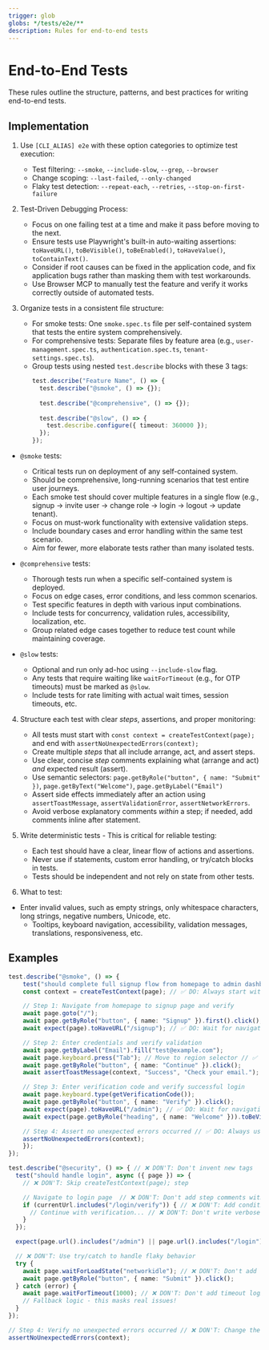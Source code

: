 ```yaml
---
trigger: glob
globs: */tests/e2e/**
description: Rules for end-to-end tests
---
```


# End-to-End Tests

These rules outline the structure, patterns, and best practices for writing end-to-end tests.

## Implementation

1. Use `[CLI_ALIAS] e2e` with these option categories to optimize test execution:
   - Test filtering: `--smoke`, `--include-slow`, `--grep`, `--browser`
   - Change scoping: `--last-failed`, `--only-changed`
   - Flaky test detection: `--repeat-each`, `--retries`, `--stop-on-first-failure`

2. Test-Driven Debugging Process:
   - Focus on one failing test at a time and make it pass before moving to the next.
   - Ensure tests use Playwright's built-in auto-waiting assertions: `toHaveURL()`, `toBeVisible()`, `toBeEnabled()`, `toHaveValue()`, `toContainText()`.
   - Consider if root causes can be fixed in the application code, and fix application bugs rather than masking them with test workarounds.
   - Use Browser MCP to manually test the feature and verify it works correctly outside of automated tests.

3. Organize tests in a consistent file structure:
   - For smoke tests: One `smoke.spec.ts` file per self-contained system that tests the entire system comprehensively.
   - For comprehensive tests: Separate files by feature area (e.g., `user-management.spec.ts`, `authentication.spec.ts`, `tenant-settings.spec.ts`).
   - Group tests using nested `test.describe` blocks with these 3 tags:
     ```typescript
     test.describe("Feature Name", () => {
       test.describe("@smoke", () => {});
       
       test.describe("@comprehensive", () => {});
       
       test.describe("@slow", () => {
         test.describe.configure({ timeout: 360000 });
       });
     });
     ```
  - `@smoke` tests:
    - Critical tests run on deployment of any self-contained system.
    - Should be comprehensive, long-running scenarios that test entire user journeys.
    - Each smoke test should cover multiple features in a single flow (e.g., signup → invite user → change role → login → logout → update tenant).
    - Focus on must-work functionality with extensive validation steps.
    - Include boundary cases and error handling within the same test scenario.
    - Aim for fewer, more elaborate tests rather than many isolated tests.

  - `@comprehensive` tests:
    - Thorough tests run when a specific self-contained system is deployed.
    - Focus on edge cases, error conditions, and less common scenarios.
    - Test specific features in depth with various input combinations.
    - Include tests for concurrency, validation rules, accessibility, localization, etc.
    - Group related edge cases together to reduce test count while maintaining coverage.

  - `@slow` tests:
    - Optional and run only ad-hoc using `--include-slow` flag.
    - Any tests that require waiting like `waitForTimeout` (e.g., for OTP timeouts) must be marked as `@slow`.
    - Include tests for rate limiting with actual wait times, session timeouts, etc.

4. Structure each test with clear *steps*, assertions, and proper monitoring:
   - All tests must start with `const context = createTestContext(page);` and end with `assertNoUnexpectedErrors(context);`
   - Create multiple *steps* that all include arrange, act, and assert steps.
   - Use clear, concise *step* comments explaining what (arrange and act) *and* expected result (assert).
   - Use semantic selectors: `page.getByRole("button", { name: "Submit" })`, `page.getByText("Welcome")`, `page.getByLabel("Email")`
   - Assert side effects immediately after an action using `assertToastMessage`, `assertValidationError`, `assertNetworkErrors`.
   - Avoid verbose explanatory comments *within* a step; if needed, add comments inline after statement.

5. Write deterministic tests - This is critical for reliable testing:
   - Each test should have a clear, linear flow of actions and assertions.
   - Never use if statements, custom error handling, or try/catch blocks in tests.
   - Tests should be independent and not rely on state from other tests.

6. What to test:
- Enter invalid values, such as empty strings, only whitespace characters, long strings, negative numbers, Unicode, etc.
   - Tooltips, keyboard navigation, accessibility, validation messages, translations, responsiveness, etc.

## Examples

```typescript
test.describe("@smoke", () => {
    test("should complete full signup flow from homepage to admin dashboard", async ({ page }) => {
    const context = createTestContext(page); // ✅ DO: Always start with this

    // Step 1: Navigate from homepage to signup page and verify
    await page.goto("/");
    await page.getByRole("button", { name: "Signup" }).first().click();
    await expect(page).toHaveURL("/signup"); // ✅ DO: Wait for navigation before proceeding

    // Step 2: Enter credentials and verify validation
    await page.getByLabel("Email").fill("test@example.com");
    await page.keyboard.press("Tab"); // Move to region selector // ✅ DO: Add comments inline when something is unclear
    await page.getByRole("button", { name: "Continue" }).click();
    await assertToastMessage(context, "Success", "Check your email."); // ✅ DO: Wait for side effects before proceeding

    // Step 3: Enter verification code and verify successful login
    await page.keyboard.type(getVerificationCode());
    await page.getByRole("button", { name: "Verify" }).click();
    await expect(page).toHaveURL("/admin"); // ✅ DO: Wait for navigation before final assertions
    await expect(page.getByRole("heading", { name: "Welcome" })).toBeVisible(); // ✅ DO: Wait for content before final assertions

    // Step 4: Assert no unexpected errors occurred // ✅ DO: Always use this exact comment
    assertNoUnexpectedErrors(context);
    });
});
```

```typescript
test.describe("@security", () => { // ❌ DON'T: Don't invent new tags
  test("should handle login", async ({ page }) => {
    // ❌ DON'T: Skip createTestContext(page); step

    // Navigate to login page  // ❌ DON'T: Don't add step comments without "Step #" prefix and expected result   
    if (currentUrl.includes("/login/verify")) { // ❌ DON'T: Add conditional logic in tests
      // Continue with verification... // ❌ DON'T: Don't write verbose explanatory comments
    }
  });

  expect(page.url().includes("/admin") || page.url().includes("/login")).toBeTruthy(); // ❌ DON'T: Use ambiguous assertions

  // ❌ DON'T: Use try/catch to handle flaky behavior
  try {
    await page.waitForLoadState("networkidle"); // ❌ DON'T: Don't add timeout logic in tests
    await page.getByRole("button", { name: "Submit" }).click();
  } catch (error) {
    await page.waitForTimeout(1000); // ❌ DON'T: Don't add timeout logic in tests
    // Fallback logic - this masks real issues!
  }
});

// Step 4: Verify no unexpected errors occurred // ❌ DON'T: Change the default closing comment
assertNoUnexpectedErrors(context);
```

